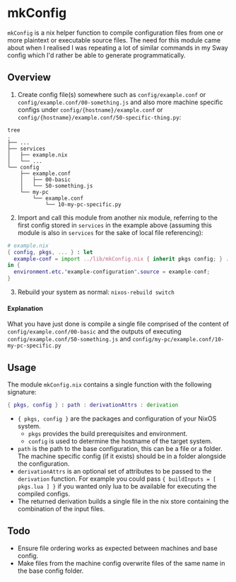 # mkConfig

`mkConfig` is a nix helper function to compile configuration files from one or more plaintext or executable source files. The need for this module came about when I realised I was repeating a lot of similar commands in my Sway config which I'd rather be able to generate programmatically.

## Overview

1. Create config file(s) somewhere such as `config/example.conf` or `config/example.conf/00-something.js` and also more machine specific configs under `config/{hostname}/example.conf` or `config/{hostname}/example.conf/50-specific-thing.py`:
```shell
tree
.
├── ...
├── services
│   ├── example.nix
│   └── ...
└── config
    ├── example.conf
    │   ├── 00-basic
    │   └── 50-something.js
    └── my-pc
        └── example.conf
            └── 10-my-pc-specific.py
```

2. Import and call this module from another nix module, referring to the first config stored in `services` in the example above (assuming this module is also in `services` for the sake of local file referencing):
```nix
# example.nix
{ config, pkgs, ... } : let
  example-conf = import ../lib/mkConfig.nix { inherit pkgs config; } ../config/example.conf {};
in {
  environment.etc."example-configuration".source = example-conf;
}
```
3. Rebuild your system as normal: `nixos-rebuild switch`

#### Explanation
What you have just done is compile a single file comprised of the content of `config/example.conf/00-basic` and the outputs of executing `config/example.conf/50-something.js` and `config/my-pc/example.conf/10-my-pc-specific.py`

## Usage

The module `mkConfig.nix` contains a single function with the following signature:

```nix
{ pkgs, config } : path : derivationAttrs : derivation
```

* `{ pkgs, config }` are the packages and configuration of your NixOS system.
  * `pkgs` provides the build prerequisites and environment.
  * `config` is used to determine the hostname of the target system.
* `path` is the path to the base configuration, this can be a file or a folder. The machine specific config (if it exists) should be in a folder alongside the configuration.
* `derivationAttrs` is an optional set of attributes to be passed to the `derivation` function. For example you could pass `{ buildInputs = [ pkgs.lua ] }` if you wanted only lua to be available for executing the compiled configs.
* The returned derivation builds a single file in the nix store containing the combination of the input files.

## Todo

* Ensure file ordering works as expected between machines and base config.
* Make files from the machine config overwrite files of the same name in the base config folder.
